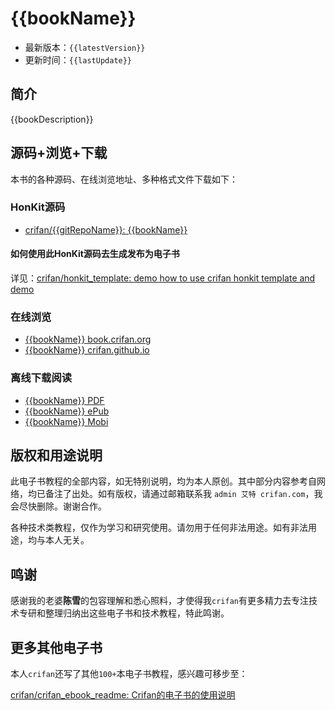 # {{bookName}}

* 最新版本：`{{latestVersion}}`
* 更新时间：`{{lastUpdate}}`

## 简介

{{bookDescription}}

## 源码+浏览+下载

本书的各种源码、在线浏览地址、多种格式文件下载如下：

### HonKit源码

* [crifan/{{gitRepoName}}: {{bookName}}](https://github.com/crifan/{{gitRepoName}})

#### 如何使用此HonKit源码去生成发布为电子书

详见：[crifan/honkit_template: demo how to use crifan honkit template and demo](https://github.com/crifan/honkit_template)

### 在线浏览

* [{{bookName}} book.crifan.org](https://book.crifan.org/books/{{gitRepoName}}/website)
* [{{bookName}} crifan.github.io](https://crifan.github.io/{{gitRepoName}}/website)

### 离线下载阅读

* [{{bookName}} PDF](https://book.crifan.org/books/{{gitRepoName}}/pdf/{{gitRepoName}}.pdf)
* [{{bookName}} ePub](https://book.crifan.org/books/{{gitRepoName}}/epub/{{gitRepoName}}.epub)
* [{{bookName}} Mobi](https://book.crifan.org/books/{{gitRepoName}}/mobi/{{gitRepoName}}.mobi)

## 版权和用途说明

此电子书教程的全部内容，如无特别说明，均为本人原创。其中部分内容参考自网络，均已备注了出处。如有版权，请通过邮箱联系我 `admin 艾特 crifan.com`，我会尽快删除。谢谢合作。

各种技术类教程，仅作为学习和研究使用。请勿用于任何非法用途。如有非法用途，均与本人无关。

## 鸣谢

感谢我的老婆**陈雪**的包容理解和悉心照料，才使得我`crifan`有更多精力去专注技术专研和整理归纳出这些电子书和技术教程，特此鸣谢。

## 更多其他电子书

本人`crifan`还写了其他`100+`本电子书教程，感兴趣可移步至：

[crifan/crifan_ebook_readme: Crifan的电子书的使用说明](https://github.com/crifan/crifan_ebook_readme)
